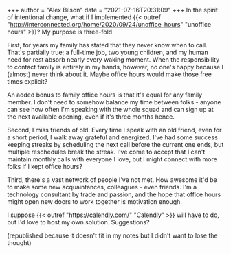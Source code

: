 +++
author = "Alex Bilson"
date = "2021-07-16T20:31:09"
+++
In the spirit of intentional change, what if I implemented {{< outref "http://interconnected.org/home/2020/09/24/unoffice_hours" "unoffice hours" >}}? My purpose is three-fold.

First, for years my family has stated that they never know when to call. That's partially true; a full-time job, two young children, and my human need for rest absorb nearly every waking moment. When the responsibility to contact family is entirely in my hands, however, no one's happy because I (almost) never think about it. Maybe office hours would make those free times explicit?

An added bonus to family office hours is that it's equal for any family member. I don't need to somehow balance my time between folks - anyone can see how often I'm speaking with the whole squad and can sign up at the next available opening, even if it's three months hence.

Second, I miss friends of old. Every time I speak with an old friend, even for a short period, I walk away grateful and energized. I've had some success keeping streaks by scheduling the next call before the current one ends, but multiple reschedules break the streak. I've come to accept that I can't maintain monthly calls with everyone I love, but I might connect with more folks if I kept office hours?

Third, there's a vast network of people I've not met. How awesome it'd be to make some new acquaintances, colleagues - even friends. I'm a technology consultant by trade and passion, and the hope that office hours might open new doors to work together is motivation enough.

I suppose {{< outref "https://calendly.com/" "Calendly" >}} will have to do, but I'd love to host my own solution. Suggestions?

(republished because it doesn't fit in my notes but I didn't want to lose the thought)

